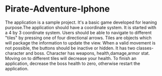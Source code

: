 # Pirate-Adventure-Iphone

The application is a sample project. It's a basic game developed for leaning purpose.The application should have a coordinate system. It is started with a 4 by 3 coordinate system. Users should be able to navigate to different "tiles" by pressing one of four directional arrows. Tiles are objects which will package the information to update the view. When a valid movement is not possible, the buttons should be inactive or hidden. It has two classes- character and boss. Character has weapons, health,damage,armor stat. Moving on to different tiles will decrease your health. To finish an application, decrease the boss health to zero, otherwise restart the application.
